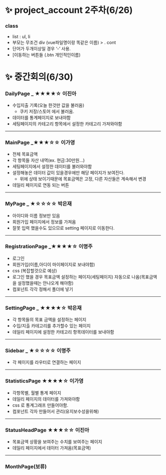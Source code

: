 # ✨ project_account 2주차(6/26)

### class

-   list : ul, li
-   부모는 무조건 div (vue파일명이랑 똑같은 이름) > . cont
-   단어가 두개이상일 경우 ‘-’ 사용.
-   [이동하는 버튼들 (.btn 개인적인이름)

# ✨ 중간회의(6/30)

### DailyPage _ ★★★★☆ 이진아

-   수입지출 기록(오늘 한것만 값을 불러옴)
    -   쿠키 저장/스토어 에서 불러옴.
-   데이터를 통계페이지로 보내야함
-   세팅페이지의 카테고리 항목에서 설정한 카테고리 가져와야함

----------

### MainPage _★★★☆☆ 이가영

-   전체 목표금액
-   각 항목들 자산 내역(ex. 현금:30만원…)
-   세팅페이지에서 설정한 데이터를 불러와야함
-   설정해놓은 데이터 값이 있을경우에만 해당 페이지가 보여진다.
    -   위에 상태 보이기때문에 목표금액은 고정, 다른 자산들은 계속해서 변경
-   데일리 페이지로 연동 되는 버튼

----------

### MyPage _ ★☆☆☆☆ 박은재

-   아이디와 이름 정보만 있음
-   회원가입 페이지에서 정보를 가져옴
-   잘못 입력 했을수도 있으므로 setting 페이지로 이동한다.

----------

### RegistrationPage _★★★★☆ 이명주

-   로그인
-   회원가입(이름,아디이 마이페이지로 보내야함)
-   css (복잡할것으로 예상)
-   로그인 했을 경우 목표금액 설정하는 페이지(세팅페이지) 자동으로 나옴(목표금액을 설정했을때는 안나오게 해야함)
-   컴포넌트 각각 정해서 폴더에 넣기

----------

### SettingPage _ ★★★★☆ 박은재

-   각 항목들의 목표 금액을 설정하는 페이지
-   수입/지출 카테고리를 추가할수 있는 페이지
-   데일리 페이지에 설정한 카테고리 항목데이터를 보내야함

----------

### Sidebar _ ★☆☆☆☆ 이명주

-   각 페이지를 라우터로 연결하는 페이지

----------

### StatisticsPage ★★★★☆ 이가영

-   각항목별, 월별 통계 페이지
-   데일리 페이지의 데이터를 가져와야함
-   css 로 통계그래프 만들어야함.
-   컴포넌트 각자 만들어서 관리(유지보수성을위해)

----------

### StatusHeadPage ★★★☆☆ 이진아

-   목표금액 상황을 보여주는 수치를 보여주는 페이지
-   데일리 페이지에서 데이터 가져옴(목표금액)

----------

### MonthPage(보류)
